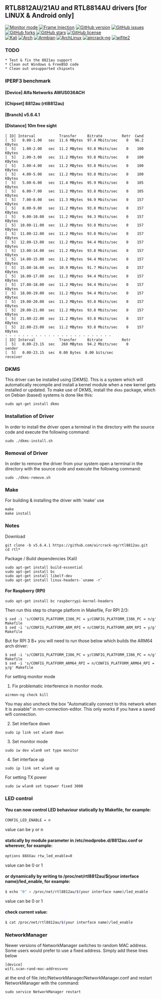 ## RTL8812AU/21AU and RTL8814AU drivers [for LINUX & Android only]

[![Monitor mode](https://img.shields.io/badge/monitor%20mode-working-brightgreen.svg)](#)
[![Frame Injection](https://img.shields.io/badge/frame%20injection-working-brightgreen.svg)](#)
[![GitHub version](https://raster.shields.io/badge/version-v5.6.4.1-lightgrey.svg)](https://badge.fury.io/gh/aircrack-ng%2Frtl8812au)
[![GitHub issues](https://img.shields.io/github/issues/aircrack-ng/rtl8812au.svg)](https://github.com/aircrack-ng/rtl8812au/issues)
[![GitHub forks](https://img.shields.io/github/forks/aircrack-ng/rtl8812au.svg)](https://github.com/aircrack-ng/rtl8812au/network)
[![GitHub stars](https://img.shields.io/github/stars/aircrack-ng/rtl8812au.svg)](https://github.com/aircrack-ng/rtl8812au/stargazers)
[![GitHub license](https://img.shields.io/github/license/aircrack-ng/rtl8812au.svg)](https://github.com/aircrack-ng/rtl8812au/blob/master/LICENSE)
<br>
[![Kali](https://img.shields.io/badge/Kali-supported-blue.svg)](https://www.kali.org)
[![Arch](https://img.shields.io/badge/Arch-supported-blue.svg)](https://www.archlinux.org)
[![Armbian](https://img.shields.io/badge/Armbian-supported-blue.svg)](https://www.armbian.com)
[![ArchLinux](https://img.shields.io/badge/ArchLinux-supported-blue.svg)](https://img.shields.io/badge/ArchLinux-supported-blue.svg)
[![aircrack-ng](https://img.shields.io/badge/aircrack--ng-supported-blue.svg)](https://github.com/aircrack-ng/aircrack-ng)
[![wifite2](https://img.shields.io/badge/wifite2-supported-blue.svg)](https://github.com/derv82/wifite2)

### TODO

```
* Test & fix the 8821au support
* Clean out Windows & FreeBSD code
* Clean out unsupported chipsets
```
### IPERF3 benchmark
#### [Device] Alfa Networks AWUS036ACH
#### [Chipset] 8812au (rtl8812au)
#### [Branch] v5.6.4.1 
#### [Distance] 10m free sight
```
[ ID] Interval           Transfer     Bitrate         Retr  Cwnd
[  5]   0.00-1.00   sec  11.6 MBytes  97.4 Mbits/sec    0   96.2 KBytes       
[  5]   1.00-2.00   sec  11.2 MBytes  93.8 Mbits/sec    0    100 KBytes       
[  5]   2.00-3.00   sec  11.2 MBytes  93.8 Mbits/sec    0    100 KBytes       
[  5]   3.00-4.00   sec  11.2 MBytes  93.8 Mbits/sec    0    100 KBytes       
[  5]   4.00-5.00   sec  11.2 MBytes  93.8 Mbits/sec    0    100 KBytes       
[  5]   5.00-6.00   sec  11.4 MBytes  95.9 Mbits/sec    0    105 KBytes       
[  5]   6.00-7.00   sec  11.2 MBytes  93.8 Mbits/sec    0    105 KBytes       
[  5]   7.00-8.00   sec  11.3 MBytes  94.9 Mbits/sec    0    157 KBytes       
[  5]   8.00-9.00   sec  11.2 MBytes  93.8 Mbits/sec    0    157 KBytes       
[  5]   9.00-10.00  sec  11.2 MBytes  94.3 Mbits/sec    0    157 KBytes       
[  5]  10.00-11.00  sec  11.2 MBytes  93.8 Mbits/sec    0    157 KBytes       
[  5]  11.00-12.00  sec  11.2 MBytes  93.8 Mbits/sec    0    157 KBytes       
[  5]  12.00-13.00  sec  11.2 MBytes  94.4 Mbits/sec    0    157 KBytes       
[  5]  13.00-14.00  sec  11.2 MBytes  93.8 Mbits/sec    0    157 KBytes       
[  5]  14.00-15.00  sec  11.2 MBytes  94.4 Mbits/sec    0    157 KBytes       
[  5]  15.00-16.00  sec  10.9 MBytes  91.7 Mbits/sec    0    157 KBytes       
[  5]  16.00-17.00  sec  11.2 MBytes  94.4 Mbits/sec    0    157 KBytes       
[  5]  17.00-18.00  sec  11.2 MBytes  94.4 Mbits/sec    0    157 KBytes       
[  5]  18.00-19.00  sec  11.2 MBytes  94.4 Mbits/sec    0    157 KBytes       
[  5]  19.00-20.00  sec  11.2 MBytes  93.8 Mbits/sec    0    157 KBytes       
[  5]  20.00-21.00  sec  11.2 MBytes  93.8 Mbits/sec    0    157 KBytes       
[  5]  21.00-22.00  sec  11.2 MBytes  93.8 Mbits/sec    0    157 KBytes       
[  5]  22.00-23.00  sec  11.2 MBytes  93.8 Mbits/sec    0    157 KBytes            
- - - - - - - - - - - - - - - - - - - - - - - - -
[ ID] Interval           Transfer     Bitrate         Retr
[  5]   0.00-23.15  sec   260 MBytes  94.2 Mbits/sec    0             sender
[  5]   0.00-23.15  sec  0.00 Bytes  0.00 bits/sec                  receiver
```

### DKMS
This driver can be installed using [DKMS]. This is a system which will automatically recompile and install a kernel module when a new kernel gets installed or updated. To make use of DKMS, install the `dkms` package, which on Debian (based) systems is done like this:
```
sudo apt-get install dkms
```

### Installation of Driver
In order to install the driver open a terminal in the directory with the source code and execute the following command:
```
sudo ./dkms-install.sh
```

### Removal of Driver
In order to remove the driver from your system open a terminal in the directory with the source code and execute the following command:
```
sudo ./dkms-remove.sh
```

### Make
For building & installing the driver with 'make' use
```
make
make install
```

### Notes
Download
```
git clone -b v5.6.4.1 https://github.com/aircrack-ng/rtl8812au.git
cd rtl*
```
Package / Build dependencies (Kali)
```
sudo apt-get install build-essential
sudo apt-get install bc
sudo apt-get install libelf-dev
sudo apt-get install linux-headers-`uname -r`
```
#### For Raspberry (RPI)

```
sudo apt-get install bc raspberrypi-kernel-headers
```

Then run this step to change platform in Makefile, For RPI 2/3:
```
$ sed -i 's/CONFIG_PLATFORM_I386_PC = y/CONFIG_PLATFORM_I386_PC = n/g' Makefile
$ sed -i 's/CONFIG_PLATFORM_ARM_RPI = n/CONFIG_PLATFORM_ARM_RPI = y/g' Makefile
```

But for RPI 3 B+ you will need to run those below which builds the ARM64 arch driver:
```
$ sed -i 's/CONFIG_PLATFORM_I386_PC = y/CONFIG_PLATFORM_I386_PC = n/g' Makefile
$ sed -i 's/CONFIG_PLATFORM_ARM64_RPI = n/CONFIG_PLATFORM_ARM64_RPI = y/g' Makefile
```

For setting monitor mode
  1. Fix problematic interference in monitor mode. 
  ```
  airmon-ng check kill
  ```
  You may also uncheck the box "Automatically connect to this network when it is avaiable" in nm-connection-editor. This only works if you have a saved wifi connection.
  
  2. Set interface down
  ```
  sudo ip link set wlan0 down
  ``` 
  3. Set monitor mode
  ```
  sudo iw dev wlan0 set type monitor
  ```
  4. Set interface up
  ```
  sudo ip link set wlan0 up
  ```
For setting TX power
```
sudo iw wlan0 set txpower fixed 3000
```

### LED control

#### You can now control LED behaviour statically by Makefile, for example:

```sh
CONFIG_LED_ENABLE = n
```
value can be y or n

#### statically by module parameter in /etc/modprobe.d/8812au.conf or wherever, for example:

```sh
options 88XXau rtw_led_enable=0
```
value can be 0 or 1

#### or dynamically by writing to /proc/net/rtl8812au/$(your interface name)/led_enable, for example:

```sh
$ echo "0" > /proc/net/rtl8812au/$(your interface name)/led_enable
```
value can be 0 or 1

#### check current value:

```sh
$ cat /proc/net/rtl8812au/$(your interface name)/led_enable
```

### NetworkManager

Newer versions of NetworkManager switches to random MAC address. Some users would prefer to use a fixed address. 
Simply add these lines below
```
[device]
wifi.scan-rand-mac-address=no
```
at the end of file /etc/NetworkManager/NetworkManager.conf and restart NetworkManager with the command:
```
sudo service NetworkManager restart
```

